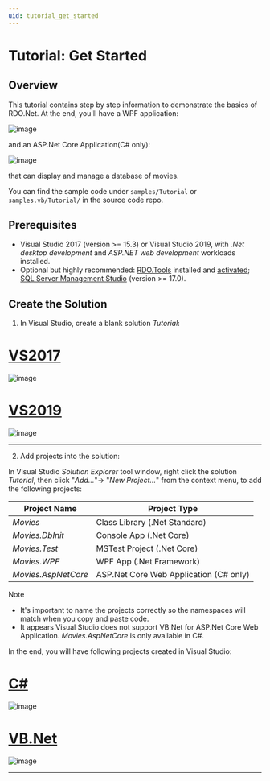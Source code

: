 ```yaml
---
uid: tutorial_get_started
---
```


# Tutorial: Get Started

## Overview

This tutorial contains step by step information to demonstrate the basics of RDO.Net. At the end, you'll have a WPF application:

![image](/images/tutorial_movies_wpf_run.jpg)

and an ASP.Net Core Application(C# only):

![image](/images/tutorial_movies_aspnetcore_run.jpg)

that can display and manage a database of movies.

You can find the sample code under `samples/Tutorial` or `samples.vb/Tutorial/` in the source code repo.

## Prerequisites

* Visual Studio 2017 (version >= 15.3) or Visual Studio 2019, with *.Net desktop development* and *ASP.NET web development* workloads installed.
* Optional but highly recommended: [RDO.Tools](https://marketplace.visualstudio.com/items?itemName=DevZest.rdotools) installed and [activated](xref:rdo_tools_activation); [SQL Server Management Studio](https://docs.microsoft.com/en-us/sql/ssms/download-sql-server-management-studio-ssms) (version >= 17.0).

## Create the Solution

1. In Visual Studio, create a blank solution *Tutorial*:

# [VS2017](#tab/vs2017)

![image](/images/tutorial_create_solution_vs2017.jpg)

# [VS2019](#tab/vs2019)

![image](/images/tutorial_create_solution_vs2019.jpg)

***
 
2. Add projects into the solution:

In Visual Studio *Solution Explorer* tool window, right click the solution *Tutorial*, then click "*Add...*"-> "*New Project...*" from the context menu, to add the following projects:

| Project Name        | Project Type                           |
|---------------------|----------------------------------------|
| *Movies*            | Class Library (.Net Standard)          |
| *Movies.DbInit*     | Console App (.Net Core)                |
| *Movies.Test*       | MSTest Project (.Net Core)             |
| *Movies.WPF*        | WPF App (.Net Framework)               |
| *Movies.AspNetCore* | ASP.Net Core Web Application (C# only) |

>[!NOTE]
>* It's important to name the projects correctly so the namespaces will match when you copy and paste code.
>* It appears Visual Studio does not support VB.Net for ASP.Net Core Web Application. *Movies.AspNetCore* is only available in C#.

In the end, you will have following projects created in Visual Studio:

# [C#](#tab/cs)

![image](/images/tutorial_projects_cs.jpg)

# [VB.Net](#tab/vb)

![image](/images/tutorial_projects_vb.jpg)

***
